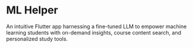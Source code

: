 # ML Helper
An intuitive Flutter app harnessing a fine-tuned LLM to empower machine learning students with on-demand insights, course content search, and personalized study tools.

